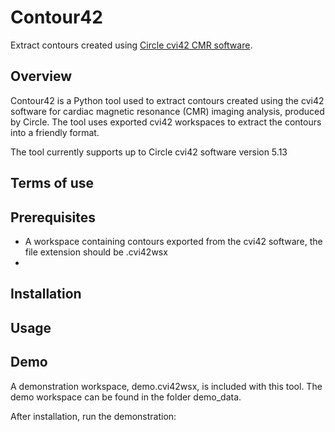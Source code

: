 # Contour42
Extract contours created using [Circle cvi42 CMR software](https://www.circlecvi.com/).


## Overview
Contour42 is a Python tool used to extract contours created using the cvi42 software for cardiac magnetic resonance (CMR) imaging analysis, produced by Circle. The tool uses exported cvi42 workspaces to extract the contours into a friendly format.

The tool currently supports up to Circle cvi42 software version 5.13


## Terms of use


## Prerequisites
- A workspace containing contours exported from the cvi42 software, the file extension should be .cvi42wsx
-


## Installation


## Usage


## Demo
A demonstration workspace, demo.cvi42wsx, is included with this tool. The demo workspace can be found in the folder demo_data.

After installation, run the demonstration:
